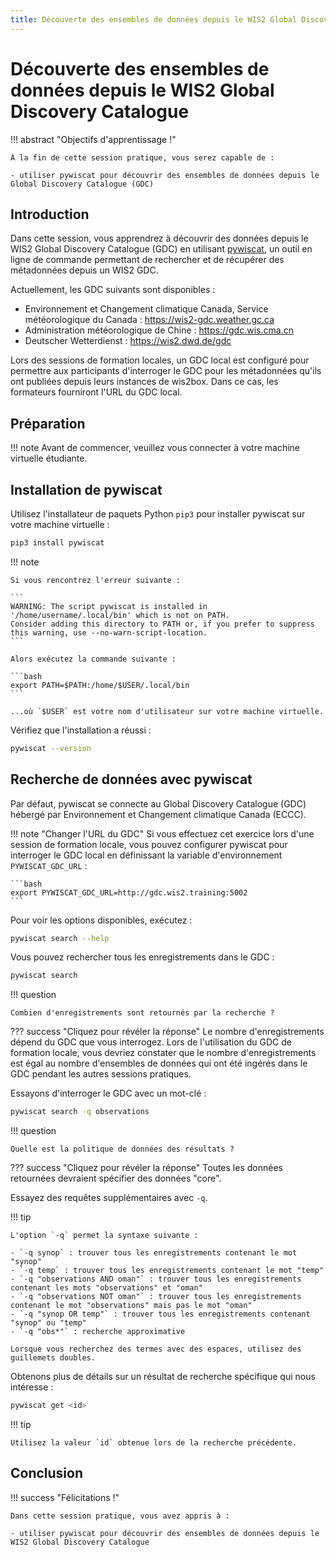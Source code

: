 ```yaml
---
title: Découverte des ensembles de données depuis le WIS2 Global Discovery Catalogue
---
```


# Découverte des ensembles de données depuis le WIS2 Global Discovery Catalogue

!!! abstract "Objectifs d'apprentissage !"

    À la fin de cette session pratique, vous serez capable de :

    - utiliser pywiscat pour découvrir des ensembles de données depuis le Global Discovery Catalogue (GDC)

## Introduction

Dans cette session, vous apprendrez à découvrir des données depuis le WIS2 Global Discovery Catalogue (GDC) en utilisant [pywiscat](https://github.com/wmo-im/pywiscat), un outil en ligne de commande permettant de rechercher et de récupérer des métadonnées depuis un WIS2 GDC.

Actuellement, les GDC suivants sont disponibles :

- Environnement et Changement climatique Canada, Service météorologique du Canada : <https://wis2-gdc.weather.gc.ca>
- Administration météorologique de Chine : <https://gdc.wis.cma.cn>
- Deutscher Wetterdienst : <https://wis2.dwd.de/gdc>

Lors des sessions de formation locales, un GDC local est configuré pour permettre aux participants d'interroger le GDC pour les métadonnées qu'ils ont publiées depuis leurs instances de wis2box. Dans ce cas, les formateurs fourniront l'URL du GDC local.

## Préparation

!!! note
    Avant de commencer, veuillez vous connecter à votre machine virtuelle étudiante.

## Installation de pywiscat

Utilisez l'installateur de paquets Python `pip3` pour installer pywiscat sur votre machine virtuelle :
```bash
pip3 install pywiscat
```

!!! note

    Si vous rencontrez l'erreur suivante :

    ```
    WARNING: The script pywiscat is installed in '/home/username/.local/bin' which is not on PATH.
    Consider adding this directory to PATH or, if you prefer to suppress this warning, use --no-warn-script-location.
    ```

    Alors exécutez la commande suivante :

    ```bash
    export PATH=$PATH:/home/$USER/.local/bin
    ```

    ...où `$USER` est votre nom d'utilisateur sur votre machine virtuelle.

Vérifiez que l'installation a réussi :

```bash
pywiscat --version
```

## Recherche de données avec pywiscat

Par défaut, pywiscat se connecte au Global Discovery Catalogue (GDC) hébergé par Environnement et Changement climatique Canada (ECCC).

!!! note "Changer l'URL du GDC"
    Si vous effectuez cet exercice lors d'une session de formation locale, vous pouvez configurer pywiscat pour interroger le GDC local en définissant la variable d'environnement `PYWISCAT_GDC_URL` :

    ```bash
    export PYWISCAT_GDC_URL=http://gdc.wis2.training:5002
    ```

Pour voir les options disponibles, exécutez :

```bash
pywiscat search --help
```

Vous pouvez rechercher tous les enregistrements dans le GDC :

```bash
pywiscat search
```

!!! question

    Combien d'enregistrements sont retournés par la recherche ?

??? success "Cliquez pour révéler la réponse"
    Le nombre d'enregistrements dépend du GDC que vous interrogez. Lors de l'utilisation du GDC de formation locale, vous devriez constater que le nombre d'enregistrements est égal au nombre d'ensembles de données qui ont été ingérés dans le GDC pendant les autres sessions pratiques.

Essayons d'interroger le GDC avec un mot-clé :

```bash
pywiscat search -q observations
```

!!! question

    Quelle est la politique de données des résultats ?

??? success "Cliquez pour révéler la réponse"
    Toutes les données retournées devraient spécifier des données "core".

Essayez des requêtes supplémentaires avec `-q`.

!!! tip

    L'option `-q` permet la syntaxe suivante :

    - `-q synop` : trouver tous les enregistrements contenant le mot "synop"
    - `-q temp` : trouver tous les enregistrements contenant le mot "temp"
    - `-q "observations AND oman"` : trouver tous les enregistrements contenant les mots "observations" et "oman"
    - `-q "observations NOT oman"` : trouver tous les enregistrements contenant le mot "observations" mais pas le mot "oman"
    - `-q "synop OR temp"` : trouver tous les enregistrements contenant "synop" ou "temp"
    - `-q "obs*"` : recherche approximative

    Lorsque vous recherchez des termes avec des espaces, utilisez des guillemets doubles.

Obtenons plus de détails sur un résultat de recherche spécifique qui nous intéresse :

```bash
pywiscat get <id>
```

!!! tip

    Utilisez la valeur `id` obtenue lors de la recherche précédente.

## Conclusion

!!! success "Félicitations !"

    Dans cette session pratique, vous avez appris à :

    - utiliser pywiscat pour découvrir des ensembles de données depuis le WIS2 Global Discovery Catalogue